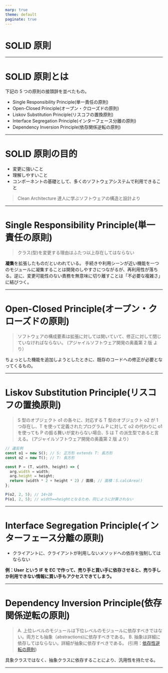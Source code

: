 ```yaml
---
marp: true
theme: default
paginate: true
---
```


# SOLID 原則

---

# SOLID 原則とは

下記の 5 つの原則の接頭辞を並べたもの。

- Single Responsibility Principle(単⼀責任の原則)
- Open-Closed Principle(オープン・クローズドの原則)
- Liskov Substitution Principle(リスコフの置換原則)
- Interface Segregation Principle(インターフェース分離の原則)
- Dependency Inversion Principle(依存関係逆転の原則)

---

# SOLID 原則の目的

- 変更に強いこと
- 理解しやすいこと
- コンポーネントの基礎として、多くのソフトウェアシステムで利⽤できること

> Clean Architecture 達人に学ぶソフトウェアの構造と設計より

---

# Single Responsibility Principle(単⼀責任の原則)

> クラス(型)を変更する理由はふたつ以上存在してはならない

**凝集**を拡張したものだといわれている。
手続きや利用シーンが近い機能を一つのモジュールに凝集することは開発のしやすさにつながるが、再利用性が落ちる。逆に、変更可能性のない責務を無意味に切り離すことは「不必要な複雑さ」に結びつく。

---

# Open-Closed Principle(オープン・クローズドの原則)

> ソフトウェアの構成要素は拡張に対しては開いていて、修正に対して閉じていなければならない。
> (アジャイルソフトウェア開発の奥義第 2 版 より）

ちょっとした機能を追加しようとしたときに、既存のコードへの修正が必要となってくるもの。

---

# Liskov Substitution Principle(リスコフの置換原則)

> S 型のオブジェクト o1 の各々に、対応する T 型のオブジェクト o2 が 1 つ存在し、T を使って定義されたプログラム P に対して o2 の代わりに o1 を使っても P の振る舞いが変わらない場合、S は T の派⽣型であると⾔える。
> (アジャイルソフトウェア開発の奥義第 2 版 より）

```ts
// 違反例
const o1 = new S(); // S: 正方形 extends T: 長方形
const o2 = new T(); // T: 長方形

const P = (T, width, height) => {
  arg.width = width;
  arg.height = height;
  return (width * 2 + height * 2) / 面積; // 面積：S.calcArea()
};

P(o2, 2, 5); // 14÷10
P(o1, 2, 5); // width==heightとなるため、同じように計算されない
```

---

# Interface Segregation Principle(インターフェース分離の原則)

- クライアントに、クライアントが利用しないメソッドへの依存を強制してはならない

**例：User という IF を EC で作って、売り手と買い手に依存させると、売り手しか利用できない情報に買い手もアクセスできてしまう。**

---

# Dependency Inversion Principle(依存関係逆転の原則)

> A. 上位レベルのモジュールは下位レベルのモジュールに依存すべきではない。両方とも抽象（abstractions)に依存すべきである。
> B. 抽象は詳細に依存してはならない。詳細が抽象に依存すべきである。
> (引用：[依存性逆転の原則](https://ja.wikipedia.org/wiki/%E4%BE%9D%E5%AD%98%E6%80%A7%E9%80%86%E8%BB%A2%E3%81%AE%E5%8E%9F%E5%89%87))

具象クラスではなく、抽象クラスに依存することにより、汎用性を持たせる。

---
